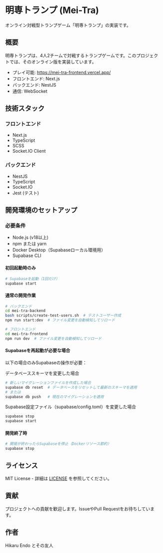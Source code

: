 # 明専トランプ (Mei-Tra)

オンライン対戦型トランプゲーム「明専トランプ」の実装です。

## 概要

明専トランプは、4人2チームで対戦するトランプゲームです。このプロジェクトでは、そのオンライン版を実装しています。

- プレイ可能: https://mei-tra-frontend.vercel.app/
- フロントエンド: Next.js
- バックエンド: NestJS
- 通信: WebSocket

## 技術スタック

### フロントエンド
- Next.js
- TypeScript
- SCSS
- Socket.IO Client

### バックエンド
- NestJS
- TypeScript
- Socket.IO
- Jest (テスト)

## 開発環境のセットアップ

### 必要条件
- Node.js (v18以上)
- npm または yarn
- Docker Desktop（Supabaseローカル環境用）
- Supabase CLI

#### 初回起動時のみ
```bash
# Supabaseを起動（1回だけ）
supabase start
```

#### 通常の開発作業
```bash
# バックエンド
cd mei-tra-backend
bash scripts/create-test-users.sh  # テストユーザー作成
npm run start:dev  # ファイル変更を自動検知してリロード

# フロントエンド
cd mei-tra-frontend
npm run dev  # ファイル変更を自動検知してリロード
```

#### Supabaseを再起動が必要な場合

以下の場合のみSupabaseの操作が必要：

データベーススキーマを変更した場合
```bash
# 新しいマイグレーションファイルを作成した場合
supabase db reset  # データベースをリセットして最新のスキーマを適用
# または
supabase db push   # 現在のマイグレーションを適用
```

Supabase設定ファイル（supabase/config.toml）を変更した場合
```bash
supabase stop
supabase start
```

#### 開発終了時
```bash
# 開発が終わったらSupabaseを停止（Dockerリソース節約）
supabase stop
```

## ライセンス

MIT License - 詳細は [LICENSE](LICENSE) を参照してください。

## 貢献

プロジェクトへの貢献を歓迎します。IssueやPull Requestをお待ちしています。

## 作者

Hikaru Endo とその友人
